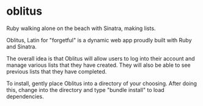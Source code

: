 # oblitus
Ruby walking alone on the beach with Sinatra, making lists.

Oblitus, Latin for "forgetful" is a dynamic web app proudly built with Ruby and Sinatra.

The overall idea is that Oblitus will allow users to log into their account and manage
various lists that they have created.  They will also be able to see previous lists that
they have completed.  

To install, gently place Oblitus into a directory of your choosing.  After doing this, change into the directory and
type "bundle install" to load dependencies.
